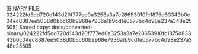 [BINARY FILE: 024222fd5dd720d143d20f777ed0a3253a3a7e28653910fc1875d83343b0c04ec8387ee5038d0b6c60b9968e7936a1b9cd1e0577bc4d98e237a348e25505]
Stored copy: docs/converted-binary/024222fd5dd720d143d20f777ed0a3253a3a7e28653910fc1875d83343b0c04ec8387ee5038d0b6c60b9968e7936a1b9cd1e0577bc4d98e237a348e25505
